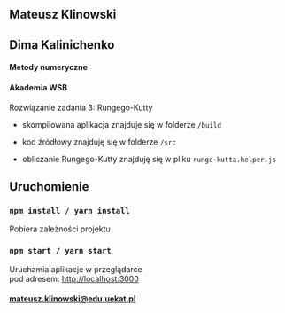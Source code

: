 
## Mateusz Klinowski
## Dima Kalinichenko
#### Metody numeryczne  
#### Akademia WSB


Rozwiązanie zadania 3: Rungego-Kutty

- skompilowana aplikacja znajduje się w folderze `/build`

- kod źródłowy znajduję się w folderze `/src`

- obliczanie Rungego-Kutty  znajduję się w pliku `runge-kutta.helper.js`

## Uruchomienie

### `npm install / yarn install`

Pobiera zależności projektu

### `npm start / yarn start`

Uruchamia aplikacje w przeglądarce<br>
pod adresem: [http://localhost:3000](http://localhost:3000)

#### mateusz.klinowski@edu.uekat.pl
